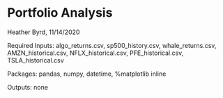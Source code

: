 # Portfolio Analysis

Heather Byrd, 11/14/2020

Required Inputs:  algo_returns.csv, sp500_history.csv, whale_returns.csv, AMZN_historical.csv, NFLX_historical.csv, PFE_historical.csv, TSLA_historical.csv

Packages: pandas, numpy, datetime, %matplotlib inline

Outputs: none
